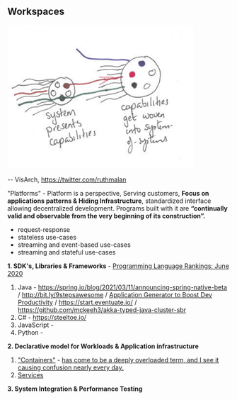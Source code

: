## Workspaces

![](/images/systemsofsystems.png)

-- VisArch, https://twitter.com/ruthmalan

"Platforms" - Platform is a perspective, Serving customers, **Focus on applications patterns & Hiding Infrastructure**, standardized interface allowing decentralized development. Programs built with it are **“continually valid and observable from the very beginning of its construction”.**

* request-response
* stateless use-cases
* streaming and event-based use-cases
* streaming and stateful use-cases

**1. SDK's, Libraries & Frameworks** - [Programming Language Rankings: June 2020](https://redmonk.com/sogrady/2020/07/27/language-rankings-6-20/)

1) Java - https://spring.io/blog/2021/03/11/announcing-spring-native-beta / http://bit.ly/9stepsawesome / [Application Generator to Boost Dev Productivity](https://tanzu.vmware.com/content/practitioners/netflix-built-its-own-application-generator-to-boost-dev-productivity-heres-how-you-can-too) / https://start.eventuate.io/ / https://github.com/mckeeh3/akka-typed-java-cluster-sbr
2) C# - https://steeltoe.io/
3) JavaScript -  
4) Python - 

**2. Declarative model for Workloads & Application infrastructure**

1. ["Containers"](https://www.michaelnygard.com/blog/2018/09/joyful-isolation) - [has come to be a deeply overloaded term, and I see it causing confusion nearly every day.](https://twitter.com/MarcJBrooker/status/1222217458028707841)
2. [Services](../Patterns/microservices-demo.md)

**3. System Integration & Performance Testing**





